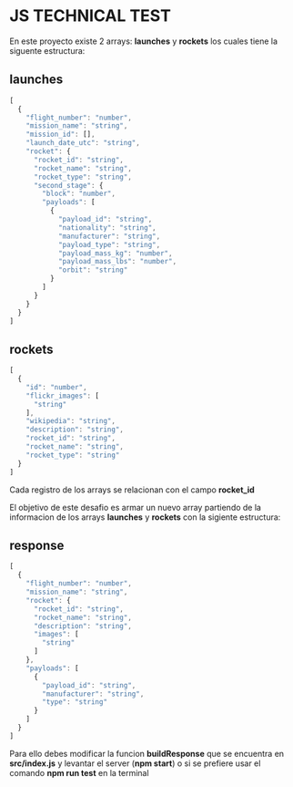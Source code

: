 # JS TECHNICAL TEST

En este proyecto existe 2 arrays: **launches** y **rockets** los cuales tiene la siguente estructura:

## launches
```js
[
  {
    "flight_number": "number",
    "mission_name": "string",
    "mission_id": [],
    "launch_date_utc": "string",
    "rocket": {
      "rocket_id": "string",
      "rocket_name": "string",
      "rocket_type": "string",
      "second_stage": {
        "block": "number",
        "payloads": [
          {
            "payload_id": "string",
            "nationality": "string",
            "manufacturer": "string",
            "payload_type": "string",
            "payload_mass_kg": "number",
            "payload_mass_lbs": "number",
            "orbit": "string"
          }
        ]
      }
    }
  }
]
```

## rockets
```js
[
  {
    "id": "number",
    "flickr_images": [
      "string"
    ],
    "wikipedia": "string",
    "description": "string",
    "rocket_id": "string",
    "rocket_name": "string",
    "rocket_type": "string"
  }
]
```

Cada registro de los arrays se relacionan con el campo **rocket_id**

El objetivo de este desafio es armar un nuevo array partiendo de la informacion de los arrays **launches** y **rockets** con la sigiente estructura:

## response
```js
[
  {
    "flight_number": "number",
    "mission_name": "string",
    "rocket": {
      "rocket_id": "string",
      "rocket_name": "string",
      "description": "string",
      "images": [
        "string"
      ]
    },
    "payloads": [
      {
        "payload_id": "string",
        "manufacturer": "string",
        "type": "string"
      }
    ]
  }
]
```

Para ello debes modificar la funcion **buildResponse** que se encuentra en **src/index.js** y levantar el server (**npm start**) o si se prefiere usar el comando **npm run test** en la terminal